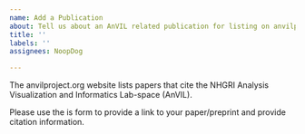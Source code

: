 ```yaml
---
name: Add a Publication
about: Tell us about an AnVIL related publication for listing on anvilproject.org
title: ''
labels: ''
assignees: NoopDog

---
```


The anvilproject.org website lists papers that cite the NHGRI Analysis Visualization
and Informatics Lab-space (AnVIL).

Please use the is form to provide a link to your paper/preprint and provide citation information.
